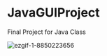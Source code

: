 # JavaGUIProject
Final Project for Java Class

![ezgif-1-8850223656](https://user-images.githubusercontent.com/6539412/28152784-11b0ec7c-6757-11e7-8dd2-b634b3e3bb74.gif)

